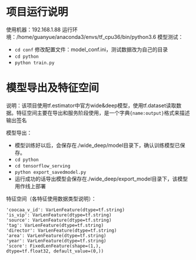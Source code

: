 # 项目运行说明
使用机器：192.168.1.88
运行环境：/home/guanyue/anaconda3/envs/tf_cpu36/bin/python3.6
模型测试：

- `cd conf`
修改配置文件：model_conf.ini，测试数据改为自己的目录
- `cd python`
- `python train.py`

# 模型导出及特征空间
说明：该项目使用tf.estimator中官方wide&deep模型，使用tf.dataset读取数据。特征空间主要在导出和服务阶段使用，是一个字典`{name:output}`格式来描述输出签名

模型导出：

- 模型训练好以后，会保存在./wide_deep/model目录下，确认训练模型已保存。
- `cd python`
- `cd tensorflow_serving`
- `python export_savedmodel.py`
- 运行成功的话导出模型会保存在./wide_deep/export_model目录下，该模型用作线上部署

特征空间（各特征使用数据类型说明）：
```'did': VarLenFeature(dtype=tf.string)
'coocaa_v_id': VarLenFeature(dtype=tf.string)
'is_vip': VarLenFeature(dtype=tf.string)
'source': VarLenFeature(dtype=tf.string)
'tag': VarLenFeature(dtype=tf.string)
'director': VarLenFeature(dtype=tf.string)
'area': VarLenFeature(dtype=tf.string)
'year': VarLenFeature(dtype=tf.string)
'score': FixedLenFeature(shape=(1,),
dtype=tf.float32, default_value=(0,))
```

    